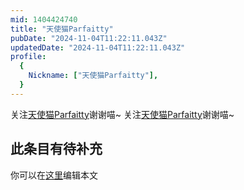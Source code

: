```yaml
---
mid: 1404424740
title: "天使猫Parfaitty"
pubDate: "2024-11-04T11:22:11.043Z"
updatedDate: "2024-11-04T11:22:11.043Z"
profile:
  {
    Nickname: ["天使猫Parfaitty"],
  }
---
```


关注[天使猫Parfaitty](https://space.bilibili.com/1404424740)谢谢喵~ 关注[天使猫Parfaitty](https://space.bilibili.com/1404424740)谢谢喵~

## 此条目有待补充
你可以在[这里](https://github.com/Yuhanawa/VTuber.ICU-Content/edit/master/v/天使猫Parfaitty/index.md)编辑本文
